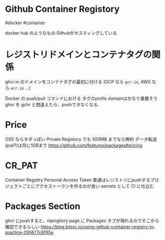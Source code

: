 # Github Container Registory

#docker #container

docker hub のようなもの
Githubがホスティングしている


# レジストリドメインとコンテナタグの関係
ghcr.io のドメインをコンテナタグの最初に付ける
(GCP なら `gcr.io`, AWS なら `ecr.io` ...)


Docker の push/pull コマンドにおける タグのprefix domainはかなり重要そう
ghcr を gchr と間違えたら、pushできなくなる.


# Price

OSS ならタダっぽい
Private Registory でも 500MB までなら無料
データ転送(pull?)は月に1GBまで
https://github.com/features/packages#pricing

# CR_PAT
Container Registry Personal Access Token
普通はレジストリにpushするプロジェクトごとにアクセストークンを作るのが良い
secrets として CI に仕込む

# Packages Section

ghcr にpushすると、repogitory page に Packages タブが現れるのでそこから確認できるらしい
https://blog.bitsrc.io/using-github-container-registry-in-practice-295677c6f65e


